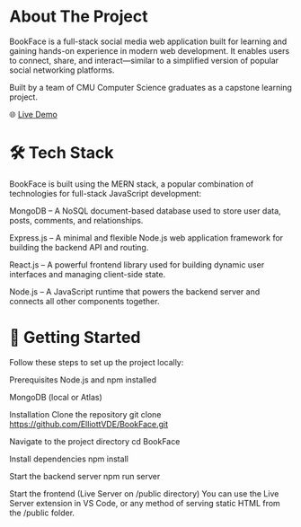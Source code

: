 # About The Project

BookFace is a full-stack social media web application built for learning and gaining hands-on experience in modern web development. It enables users to connect, share, and interact—similar to a simplified version of popular social networking platforms.

Built by a team of CMU Computer Science graduates as a capstone learning project.

🌐 [Live Demo]([url](https://bookface-9q1u.onrender.com/))

# 🛠️ Tech Stack
BookFace is built using the MERN stack, a popular combination of technologies for full-stack JavaScript development:

MongoDB – A NoSQL document-based database used to store user data, posts, comments, and relationships.

Express.js – A minimal and flexible Node.js web application framework for building the backend API and routing.

React.js – A powerful frontend library used for building dynamic user interfaces and managing client-side state.

Node.js – A JavaScript runtime that powers the backend server and connects all other components together.

# 🚀 Getting Started
Follow these steps to set up the project locally:

Prerequisites
Node.js and npm installed

MongoDB (local or Atlas)

Installation
Clone the repository
git clone https://github.com/ElliottVDE/BookFace.git

Navigate to the project directory
cd BookFace

Install dependencies
npm install

Start the backend server
npm run server

Start the frontend (Live Server on /public directory)
You can use the Live Server extension in VS Code, or any method of serving static HTML from the /public folder.
